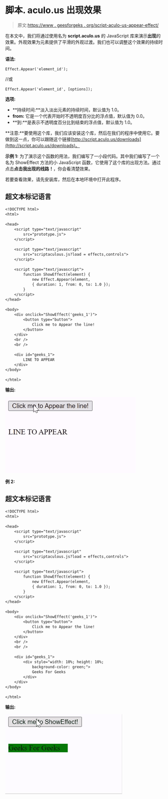 # 脚本. aculo.us 出现效果

> 原文:[https://www . geesforgeks . org/script-aculo-us-appear-effect/](https://www.geeksforgeeks.org/script-aculo-us-appear-effect/)

在本文中，我们将通过使用名为 **script.aculo.us** 的 JavaScript 库来演示**出现**的效果。外观效果为元素提供了平滑的外观过渡。我们也可以调整这个效果的持续时间。

**语法:**

```
Effect.Appear('element_id');
```

//或

```
Effect.Appear('element_id', [options]);
```

**选项:**

*   **持续时间:**淡入淡出元素的持续时间，默认值为 1.0。
*   **from:** 它是一个代表开始时不透明度百分比的浮点值，默认值为 0.0。
*   **到:**是表示不透明度百分比到结束的浮点值，默认值为 1.0。

**注意:**要使用这个库，我们应该安装这个库，然后在我们的程序中使用它。要做到这一点，你可以跟随这个链接[http://script.aculo.us/downloads](http://script.aculo.us/downloads)。

**示例 1:** 为了演示这个函数的用法，我们编写了一小段代码。其中我们编写了一个名为 ShowEffect 方法的小 JavaScript 函数，它使用了这个库的出现方法。通过点击**点击我出现的线路！**，你会看清楚效果。

若要查看效果，请先安装库，然后在本地环境中打开此程序。

## 超文本标记语言

```
<!DOCTYPE html>
<html>

<head>
    <script type="text/javascript" 
        src="prototype.js">
    </script>

    <script type="text/javascript" 
        src="scriptaculous.js?load = effects,controls">
    </script>

    <script type="text/javascript">
        function ShowEffect(element) {
            new Effect.Appear(element, 
            { duration: 1, from: 0, to: 1.0 });
        }
    </script>
</head>

<body>
    <div onclick="ShowEffect('geeks_1')">
        <button type="button">
            Click me to Appear the line!
        </button>
    </div>
    <br />
    <br />

    <div id="geeks_1">
        LINE TO APPEAR
    </div>
</body>

</html>
```

**输出:**

![](img/35520ec9ef72b0767c323ac0f487e89c.png)

**例 2:**

## 超文本标记语言

```
<!DOCTYPE html>
<html>

<head>
    <script type="text/javascript" 
        src="prototype.js">
    </script>

    <script type="text/javascript" 
        src="scriptaculous.js?load = effects,controls">
    </script>

    <script type="text/javascript">
        function ShowEffect(element) {
            new Effect.Appear(element, 
            { duration: 1, from: 0, to: 1.0 });
        }
    </script>
</head>

<body>
    <div onclick="ShowEffect('geeks_1')">
        <button type="button">
            Click me to Appear the line!
        </button>
    </div>
    <br />
    <br />

    <div id="geeks_1">
        <div style="width: 10%; height: 10%; 
            background-color: green;">
            Geeks For Geeks
        </div>
    </div>
</body>

</html>
```

**输出:**

![](img/0dc25b0f28c664842a741bd7a4d3e82c.png)